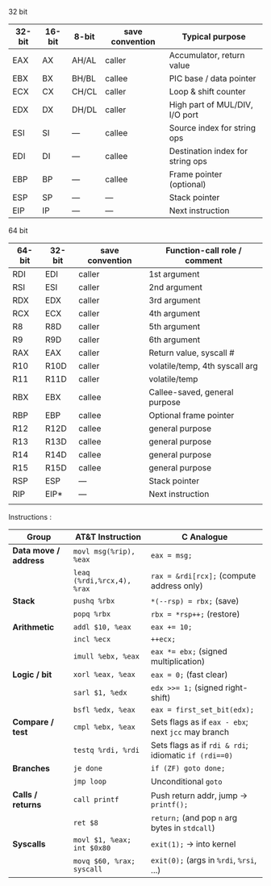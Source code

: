 
32 bit

| 32-bit | 16-bit | 8-bit | save convention | Typical purpose                  |
| ------ | ------ | ----- | --------------- | -------------------------------- |
| EAX    | AX     | AH/AL | caller          | Accumulator, return value        |
| EBX    | BX     | BH/BL | callee          | PIC base / data pointer          |
| ECX    | CX     | CH/CL | caller          | Loop & shift counter             |
| EDX    | DX     | DH/DL | caller          | High part of MUL/DIV, I/O port   |
| ESI    | SI     | —     | callee          | Source index for string ops      |
| EDI    | DI     | —     | callee          | Destination index for string ops |
| EBP    | BP     | —     | callee          | Frame pointer (optional)         |
| ESP    | SP     | —     | —               | Stack pointer                    |
| EIP    | IP     | —     | —               | Next instruction                 |
64 bit

| 64-bit | 32-bit | save convention | Function-call role / comment   |
| ------ | ------ | --------------- | ------------------------------ |
| RDI    | EDI    | caller          | 1st  argument                  |
| RSI    | ESI    | caller          | 2nd argument                   |
| RDX    | EDX    | caller          | 3rd argument                   |
| RCX    | ECX    | caller          | 4th argument                   |
| R8     | R8D    | caller          | 5th argument                   |
| R9     | R9D    | caller          | 6th argument                   |
| RAX    | EAX    | caller          | Return value, syscall #        |
| R10    | R10D   | caller          | volatile/temp, 4th syscall arg |
| R11    | R11D   | caller          | volatile/temp                  |
| RBX    | EBX    | callee          | Callee-saved, general purpose  |
| RBP    | EBP    | callee          | Optional frame pointer         |
| R12    | R12D   | callee          | general purpose                |
| R13    | R13D   | callee          | general purpose                |
| R14    | R14D   | callee          | general purpose                |
| R15    | R15D   | callee          | general purpose                |
| RSP    | ESP    | —               | Stack pointer                  |
| RIP    | EIP*   | —               | Next instruction               |
|        |        |                 |                                |
Instructions :

| Group                   | AT&T Instruction             | C Analogue                                            |
|------------------------|------------------------------|--------------------------------------------------------|
| **Data move / address**| `movl msg(%rip), %eax`       | `eax = msg;`                                          |
|                        | `leaq (%rdi,%rcx,4), %rax`   | `rax = &rdi[rcx];` (compute address only)             |
| **Stack**              | `pushq %rbx`                 | `*(--rsp) = rbx;` (save)                              |
|                        | `popq %rbx`                  | `rbx = *rsp++;` (restore)                             |
| **Arithmetic**         | `addl $10, %eax`             | `eax += 10;`                                          |
|                        | `incl %ecx`                  | `++ecx;`                                              |
|                        | `imull %ebx, %eax`           | `eax *= ebx;` (signed multiplication)                 |
| **Logic / bit**        | `xorl %eax, %eax`            | `eax = 0;` (fast clear)                               |
|                        | `sarl $1, %edx`              | `edx >>= 1;` (signed right-shift)                     |
|                        | `bsfl %edx, %eax`            | `eax = first_set_bit(edx);`                           |
| **Compare / test**     | `cmpl %ebx, %eax`            | Sets flags as if `eax - ebx`; next `jcc` may branch   |
|                        | `testq %rdi, %rdi`           | Sets flags as if `rdi & rdi`; idiomatic `if (rdi==0)` |
| **Branches**           | `je done`                    | `if (ZF) goto done;`                                  |
|                        | `jmp loop`                   | Unconditional `goto`                                  |
| **Calls / returns**    | `call printf`                | Push return addr, jump → `printf();`                  |
|                        | `ret $8`                     | `return;` (and pop `n` arg bytes in `stdcall`)        |
| **Syscalls**           | `movl $1, %eax; int $0x80`   | `exit(1);` → into kernel                              |
|                        | `movq $60, %rax; syscall`    | `exit(0);` (args in `%rdi`, `%rsi`, ...)              |
